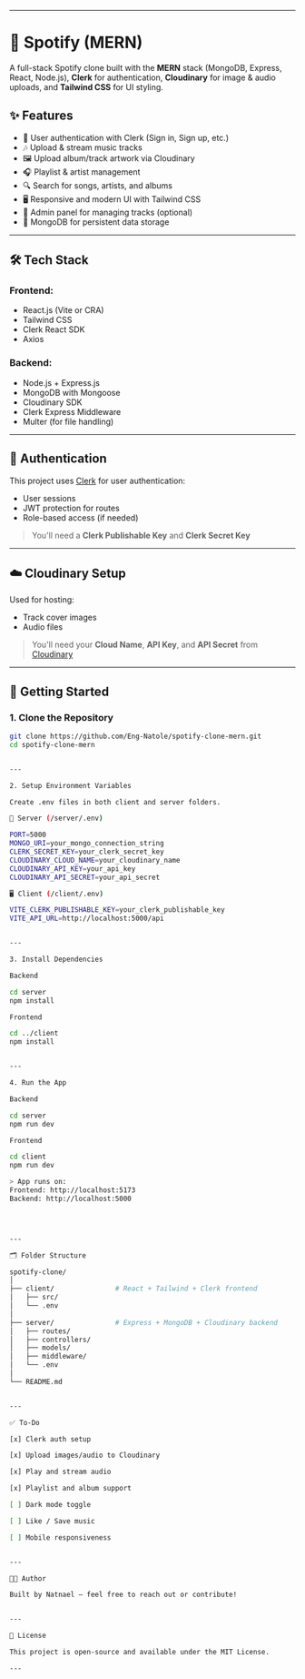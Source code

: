 
---

# 🎵 Spotify (MERN)

A full-stack Spotify clone built with the **MERN** stack (MongoDB, Express, React, Node.js), **Clerk** for authentication, **Cloudinary** for image & audio uploads, and **Tailwind CSS** for UI styling.

## ✨ Features

- 🔐 User authentication with Clerk (Sign in, Sign up, etc.)
- 🎶 Upload & stream music tracks
- 🖼 Upload album/track artwork via Cloudinary
- 🎧 Playlist & artist management
- 🔍 Search for songs, artists, and albums
- 🖥 Responsive and modern UI with Tailwind CSS
- 📝 Admin panel for managing tracks (optional)
- 💾 MongoDB for persistent data storage

---

## 🛠 Tech Stack

### Frontend:
- React.js (Vite or CRA)
- Tailwind CSS
- Clerk React SDK
- Axios

### Backend:
- Node.js + Express.js
- MongoDB with Mongoose
- Cloudinary SDK
- Clerk Express Middleware
- Multer (for file handling)

---

## 🔐 Authentication

This project uses [Clerk](https://clerk.com/) for user authentication:

- User sessions
- JWT protection for routes
- Role-based access (if needed)

> You'll need a **Clerk Publishable Key** and **Clerk Secret Key**

---

## ☁️ Cloudinary Setup

Used for hosting:

- Track cover images
- Audio files

> You'll need your **Cloud Name**, **API Key**, and **API Secret** from [Cloudinary](https://cloudinary.com/)

---

## 🚀 Getting Started

### 1. Clone the Repository

```bash
git clone https://github.com/Eng-Natole/spotify-clone-mern.git
cd spotify-clone-mern


---

2. Setup Environment Variables

Create .env files in both client and server folders.

🧠 Server (/server/.env)

PORT=5000
MONGO_URI=your_mongo_connection_string
CLERK_SECRET_KEY=your_clerk_secret_key
CLOUDINARY_CLOUD_NAME=your_cloudinary_name
CLOUDINARY_API_KEY=your_api_key
CLOUDINARY_API_SECRET=your_api_secret

🖥 Client (/client/.env)

VITE_CLERK_PUBLISHABLE_KEY=your_clerk_publishable_key
VITE_API_URL=http://localhost:5000/api


---

3. Install Dependencies

Backend

cd server
npm install

Frontend

cd ../client
npm install


---

4. Run the App

Backend

cd server
npm run dev

Frontend

cd client
npm run dev

> App runs on:
Frontend: http://localhost:5173
Backend: http://localhost:5000




---

🗂 Folder Structure

spotify-clone/
│
├── client/               # React + Tailwind + Clerk frontend
│   ├── src/
│   └── .env
│
├── server/               # Express + MongoDB + Cloudinary backend
│   ├── routes/
│   ├── controllers/
│   ├── models/
│   ├── middleware/
│   └── .env
│
└── README.md


---

✅ To-Do

[x] Clerk auth setup

[x] Upload images/audio to Cloudinary

[x] Play and stream audio

[x] Playlist and album support

[ ] Dark mode toggle

[ ] Like / Save music

[ ] Mobile responsiveness


---

🧑‍💻 Author

Built by Natnael – feel free to reach out or contribute!


---

📄 License

This project is open-source and available under the MIT License.

---


